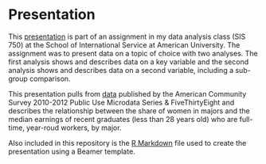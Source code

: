 # Presentation
This [presentation](presentation.pdf) is part of an assignment in my data analysis class (SIS 750) at the School of International Service at American University. The assignment was to present data on a topic of choice with two analyses. The first analysis shows and describes data on a key variable and the second analysis shows and describes data on a second variable, including a sub-group comparison.

This presentation pulls from [data](recent-grads.csv) published by the American Community Survey 2010-2012 Public Use Microdata Series & FiveThirtyEight and describes the relationship between the share of women in majors and the median earnings of recent graduates (less than 28 years old) who are full-time, year-roud workers, by major.

Also included in this repository is the [R Markdown](presentation.Rmd) file used to create the presentation using a Beamer template.
